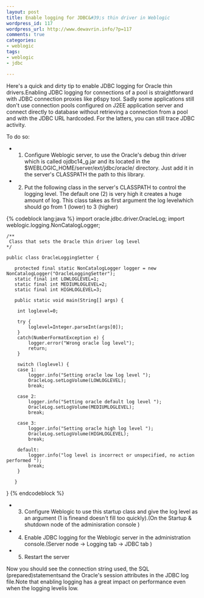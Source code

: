 ```yaml
--- 
layout: post
title: Enable logging for JDBC&#39;s thin driver in Weblogic
wordpress_id: 117
wordpress_url: http://www.dewavrin.info/?p=117
comments: true
categories: 
- weblogic
tags:
- weblogic
- jdbc

---
```

Here's a quick and dirty tip to enable JDBC logging for Oracle thin drivers.Enabling JDBC logging for connections of a pool is straightforward with JDBC connection proxies like p6spy tool. Sadly some applications still don't use connection pools configured on J2EE application server and connect directly to database without retrieving a connection from a pool and with the JDBC URL hardcoded. For the latters, you can still trace JDBC activity.

To do so:

-  1) Configure Weblogic server, to use the Oracle's debug thin driver which is called ojdbc14\_g.jar and its located in the $WEBLOGIC_HOME/server/ext/jdbc/oracle/ directory. Just add it in the server's CLASSPATH the path to this library.

-  2) Put the following class in the server's CLASSPATH to control the logging level. The default one (2) is very high it creates a huge amount of log. This class takes as first argument the log levelwhich should go from 1 (lower) to 3 (higher)

{% codeblock lang:java %}
    import oracle.jdbc.driver.OracleLog;
    import weblogic.logging.NonCatalogLogger;

    /**
     Class that sets the Oracle thin driver log level 
    */

    public class OracleLoggingSetter {
 
	   protected final static NonCatalogLogger logger = new NonCatalogLogger("OracleLoggingSetter");
	   static final int LOWLOGLEVEL=1;
	   static final int MEDIUMLOGLEVEL=2;
	   static final int HIGHLOGLEVEL=3;
 
	   public static void main(String[] args) {
 
	   	int loglevel=0;
 
	   	try {
	   		loglevel=Integer.parseInt(args[0]);
	   	}
	   	catch(NumberFormatException e) {
	   		logger.error("Wrong oracle log level");
	   		return;
	   	}
 
	   	switch (loglevel) {
		case 1:
			logger.info("Setting oracle low log level ");
			OracleLog.setLogVolume(LOWLOGLEVEL);
			break;
 
		case 2:
			logger.info("Setting oracle default log level ");
			OracleLog.setLogVolume(MEDIUMLOGLEVEL);
			break;
 
		case 3:
			logger.info("Setting oracle high log level ");
			OracleLog.setLogVolume(HIGHLOGLEVEL);
			break;
 
		default:
			logger.info("log level is incorrect or unspecified, no action performed ");
			break;
		}
 
	   }
 
}
{% endcodeblock %}

-  3) Configure Weblogic to use this startup class and give the log level as an argument (1 is fineand doesn't fill too quickly).(On the Startup &amp; shutdown node of the adminisration console )

-  4) Enable JDBC logging for the Weblogic server in the administration console.(Server node -&gt; Logging tab -&gt; JDBC tab )

-  5) Restart the server

Now you should see the connection string used, the SQL (prepared)statementsand the Oracle's session attributes in the JDBC log file.Note that enabling logging has a great impact on performance even when the logging levelis low.
